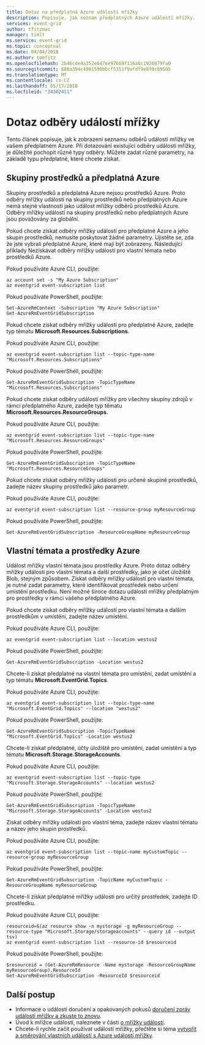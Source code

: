 ```yaml
---
title: Dotaz na předplatná Azure událostí mřížky
description: Popisuje, jak seznam předplatných Azure událostí mřížky.
services: event-grid
author: tfitzmac
manager: timlt
ms.service: event-grid
ms.topic: conceptual
ms.date: 04/04/2018
ms.author: tomfitz
ms.openlocfilehash: 2b46cde4a352e647ee97669f116a6c1926879fa0
ms.sourcegitcommit: 688a394c4901590bbcf5351f9afdf9e8f0c89505
ms.translationtype: MT
ms.contentlocale: cs-CZ
ms.lasthandoff: 05/17/2018
ms.locfileid: "34302411"
---
```

# <a name="query-event-grid-subscriptions"></a>Dotaz odběry událostí mřížky 

Tento článek popisuje, jak k zobrazení seznamu odběrů událostí mřížky ve vašem předplatném Azure. Při dotazování existující odběry událostí mřížky, je důležité pochopit různé typy odběry. Můžete zadat různé parametry, na základě typu předplatné, které chcete získat.

## <a name="resource-groups-and-azure-subscriptions"></a>Skupiny prostředků a předplatná Azure

Skupiny prostředků a předplatná Azure nejsou prostředků Azure. Proto odběry mřížky událostí na skupiny prostředků nebo předplatných Azure nemá stejné vlastnosti jako událost mřížky odběrů prostředků Azure. Odběry mřížky událostí na skupiny prostředků nebo předplatných Azure jsou považovány za globální.

Pokud chcete získat odběry mřížky událostí pro předplatné Azure a jeho skupin prostředků, nemusíte poskytovat žádné parametry. Ujistěte se, zda že jste vybrali předplatné Azure, které mají být zobrazeny. Následující příklady Nezískávat odběry mřížky událostí pro vlastní témata nebo prostředků Azure.

Pokud používáte Azure CLI, použijte:

```azurecli-interactive
az account set -s "My Azure Subscription"
az eventgrid event-subscription list
```

Pokud používáte PowerShell, použijte:

```azurepowershell-interactive
Set-AzureRmContext -Subscription "My Azure Subscription"
Get-AzureRmEventGridSubscription
```

Pokud chcete získat odběry mřížky událostí pro předplatné Azure, zadejte typ tématu **Microsoft.Resources.Subscriptions**.

Pokud používáte Azure CLI, použijte:

```azurecli-interactive
az eventgrid event-subscription list --topic-type-name "Microsoft.Resources.Subscriptions"
```

Pokud používáte PowerShell, použijte:

```azurepowershell-interactive
Get-AzureRmEventGridSubscription -TopicTypeName "Microsoft.Resources.Subscriptions"
```

Pokud chcete získat odběry událostí mřížky pro všechny skupiny zdrojů v rámci předplatného Azure, zadejte typ tématu **Microsoft.Resources.ResourceGroups**.

Pokud používáte Azure CLI, použijte:

```azurecli-interactive
az eventgrid event-subscription list --topic-type-name "Microsoft.Resources.ResourceGroups"
```

Pokud používáte PowerShell, použijte:

```azurepowershell-interactive
Get-AzureRmEventGridSubscription -TopicTypeName "Microsoft.Resources.ResourceGroups"
```

Pokud chcete získat odběry mřížky událostí pro určené skupině prostředků, zadejte název skupiny prostředků jako parametr.

Pokud používáte Azure CLI, použijte:

```azurecli-interactive
az eventgrid event-subscription list --resource-group myResourceGroup
```

Pokud používáte PowerShell, použijte:

```azurepowershell-interactive
Get-AzureRmEventGridSubscription -ResourceGroupName myResourceGroup
```

## <a name="custom-topics-and-azure-resources"></a>Vlastní témata a prostředky Azure

Událost mřížky vlastní témata jsou prostředky Azure. Proto dotaz odběry mřížky událostí pro vlastní témata a další prostředky, jako je účet úložiště Blob, stejným způsobem. Získat odběry mřížky událostí pro vlastní témata, je nutné zadat parametry, které identifikovat prostředek nebo určení umístění prostředku. Není možné široce dotazu událostí mřížky předplatným pro prostředky v rámci vašeho předplatného Azure.

Pokud chcete získat odběry mřížky událostí pro vlastní témata a dalším prostředkům v umístění, zadejte název umístění.

Pokud používáte Azure CLI, použijte:

```azurecli-interactive
az eventgrid event-subscription list --location westus2
```

Pokud používáte PowerShell, použijte:

```azurepowershell-interactive
Get-AzureRmEventGridSubscription -Location westus2
```

Chcete-li získat předplatné na vlastní témata pro umístění, zadat umístění a typ tématu **Microsoft.EventGrid.Topics**.

Pokud používáte Azure CLI, použijte:

```azurecli-interactive
az eventgrid event-subscription list --topic-type-name "Microsoft.EventGrid.Topics" --location "westus2"
```

Pokud používáte PowerShell, použijte:

```azurepowershell-interactive
Get-AzureRmEventGridSubscription -TopicTypeName "Microsoft.EventGrid.Topics" -Location westus2
```

Chcete-li získat předplatné, účty úložiště pro umístění, zadat umístění a typ tématu **Microsoft.Storage.StorageAccounts**.

Pokud používáte Azure CLI, použijte:

```azurecli-interactive
az eventgrid event-subscription list --topic-type "Microsoft.Storage.StorageAccounts" --location westus2
```

Pokud používáte PowerShell, použijte:

```azurepowershell-interactive
Get-AzureRmEventGridSubscription -TopicTypeName "Microsoft.Storage.StorageAccounts" -Location westus2
```

Získat odběry mřížky událostí pro vlastní téma, zadejte název vlastní tématu a název jeho skupin prostředků.

Pokud používáte Azure CLI, použijte:

```azurecli-interactive
az eventgrid event-subscription list --topic-name myCustomTopic --resource-group myResourceGroup
```

Pokud používáte PowerShell, použijte:

```azurepowershell-interactive
Get-AzureRmEventGridSubscription -TopicName myCustomTopic -ResourceGroupName myResourceGroup
```

Chcete-li získat předplatné mřížky události pro určitý prostředek, zadejte ID prostředku.

Pokud používáte Azure CLI, použijte:

```azurecli-interactive
resourceid=$(az resource show -n mystorage -g myResourceGroup --resource-type "Microsoft.Storage/storageaccounts" --query id --output tsv)
az eventgrid event-subscription list --resource-id $resourceid
```

Pokud používáte PowerShell, použijte:

```azurepowershell-interactive
$resourceid = (Get-AzureRmResource -Name mystorage -ResourceGroupName myResourceGroup).ResourceId
Get-AzureRmEventGridSubscription -ResourceId $resourceid
```

## <a name="next-steps"></a>Další postup

* Informace o události doručení a opakovaných pokusů [doručení zpráv událostí mřížky a zkuste to znovu](delivery-and-retry.md).
* Úvod k mřížce událostí, naleznete v části [o mřížky událostí](overview.md).
* Chcete-li rychle začít používat událostí mřížky, přečtěte si téma [vytvořit a směrování vlastních událostí s Azure událostí mřížky](custom-event-quickstart.md).
